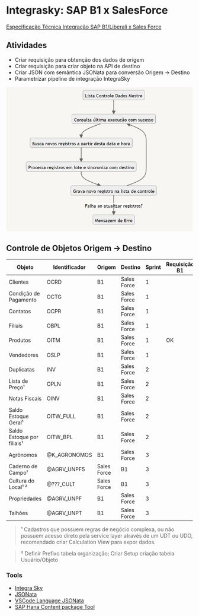 
# Integrasky: SAP B1 x SalesForce
[Especificação Técnica Integração SAP B1/Liberali x Sales Force](https://f1edb3594a-my.sharepoint.com/:w:/g/personal/diogo_nascimento_k33p_com_br/EbpEe3JCTd9EsaXZGwwuxn4BB7Ln0p6XWtZeZaW20XgHYQ?rtime=R6sRLEuU20g)

## Atividades
 - Criar requisição para obtenção dos dados de origem
 - Criar requisição para criar objeto na API de destino
 - Criar JSON com semântica JSONata para conversão Origem -> Destino
 - Parametrizar pipeline de integração IntegraSky
 
 ![Pipeline de Integração](https://github.com/inovageBR/integrasky-sap-b1-sales-force/blob/main/img/fluxo-de-controle.png)

## Controle de Objetos Origem -> Destino
|Objeto                    |Identificador|Origem     |Destino    |Sprint|Requisição B1|jsonata depara|Requisição SF|
|--------------------------|-------------|-----------|-----------|-|--|--|--|
|Clientes                  |OCRD         |B1         |Sales Force|1|  |  |  |
|Condição de Pagamento     |OCTG         |B1         |Sales Force|1|  |  |  |
|Contatos                  |OCPR         |B1         |Sales Force|1|  |  |  |
|Filiais                   |OBPL         |B1         |Sales Force|1|  |  |  |
|Produtos                  |OITM         |B1         |Sales Force|1|OK|  |  |
|Vendedores                |OSLP         |B1         |Sales Force|1|  |  |  |
|Duplicatas                |INV          |B1         |Sales Force|2|  |  |  |
|Lista de Preço¹           |OPLN         |B1         |Sales Force|2|  |  |  |
|Notas Fiscais             |OINV         |B1         |Sales Force|2|  |  |  |
|Saldo Estoque Geral¹      |OITW_FULL    |B1         |Sales Force|2|  |  |  |
|Saldo Estoque por filiais¹|OITW_BPL     |B1         |Sales Force|2|  |  |  |
|Agrônomos                 |@K_AGRONOMOS |B1         |Sales Force|3|  |  |  |
|Caderno de Campo¹         |@AGRV_UNPF5  |Sales Force|B1         |3|  |  |  |
|Cultura do Local¹ ²       |@???_CULT    |Sales Force|B1         |3|  |  |  |
|Propriedades              |@AGRV_UNPF   |B1         |Sales Force|3|  |  |  |
|Talhões                   |@AGRV_UNPT   |B1         |Sales Force|3|  |  |  |

> ¹ Cadastros que possuem regras de negócio complexa, ou não possuem acesso direto pela service layer através de um UDT ou UDO, recomendado criar Calculation View para expor dados.
  
> ² Definir Prefixo tabela organização; Criar Setup criação tabela Usuário/Objeto

### Tools
 - [Integra Sky](https://app.integrasky.cloud)
 - [JSONata](https://docs.jsonata.org/overview.html)
 - [VSCode Language JSONata](https://github.com/bigbug/vscode-language-jsonata#readme)
 - [SAP Hana Content package Tool](https://github.com/inovageBR/integrasky-sap-b1-sales-force/blob/main/tools/sap-hana-content-package-tool.zip)